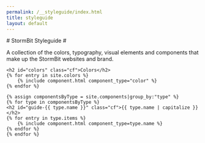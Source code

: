```yaml
---
permalink: /__styleguide/index.html
title: styleguide
layout: default
---
```


<div id="main" class="inner wrap" role="main">

<div markdown="1">
# StormBit Styleguide #

A collection of the colors, typography, visual elements and components that
make up the StormBit websites and brand.
</div>

    <h2 id="colors" class="cf">Colors</h2>
    {% for entry in site.colors %}
        {% include component.html component_type="color" %}
    {% endfor %}

    {% assign componentsByType = site.components|group_by:"type" %}
    {% for type in componentsByType %}
    <h2 id="guide-{{ type.name }}" class="cf">{{ type.name | capitalize }}</h2>
    {% for entry in type.items %}
        {% include component.html component_type=type.name %}
    {% endfor %}
    {% endfor %}
</div>